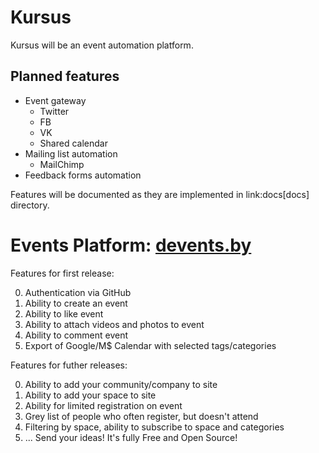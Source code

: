 # Kursus

Kursus will be an event automation platform.

## Planned features

 * Event gateway
   * Twitter
   * FB
   * VK
   * Shared calendar
 * Mailing list automation
   * MailChimp
 * Feedback forms automation

Features will be documented as they are implemented in link:docs[docs] directory.

# Events Platform: [devents.by](https://devents.by)

Features for first release:

0. Authentication via GitHub
1. Ability to create an event
2. Ability to like event
3. Ability to attach videos and photos to event
4. Ability to comment event 
5. Export of Google/M$ Calendar with selected tags/categories

Features for futher releases:

0. Ability to add your community/company to site
1. Ability to add your space to site
2. Ability for limited registration on event
3. Grey list of people who often register, but doesn't attend
4. Filtering by space, ability to subscribe to space and categories
100. ... Send your ideas! It's fully Free and Open Source!
